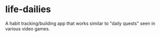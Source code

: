 # life-dailies

A habit tracking/building app that works similar to "daily quests" seen in various video games.